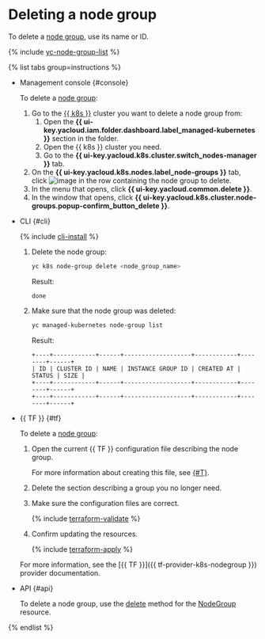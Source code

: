 # Deleting a node group

To delete a [node group](../../concepts/index.md#node-group), use its name or ID.

{% include [yc-node-group-list](../../../_includes/managed-kubernetes/node-group-list.md) %}

{% list tabs group=instructions %}

- Management console {#console}

  To delete a [node group](../../concepts/index.md#node-group):
  1. Go to the [{{ k8s }}](../../concepts/index.md#kubernetes-cluster) cluster you want to delete a node group from:
     1. Open the **{{ ui-key.yacloud.iam.folder.dashboard.label_managed-kubernetes }}** section in the folder.
     1. Open the {{ k8s }} cluster you need.
     1. Go to the **{{ ui-key.yacloud.k8s.cluster.switch_nodes-manager }}** tab.
  1. On the **{{ ui-key.yacloud.k8s.nodes.label_node-groups }}** tab, click ![image](../../../_assets/console-icons/ellipsis.svg) in the row containing the node group to delete.
  1. In the menu that opens, click **{{ ui-key.yacloud.common.delete }}**.
  1. In the window that opens, click **{{ ui-key.yacloud.k8s.cluster.node-groups.popup-confirm_button_delete }}**.

- CLI {#cli}

  {% include [cli-install](../../../_includes/cli-install.md) %}

  1. Delete the node group:

     ```bash
     yc k8s node-group delete <node_group_name>
     ```

     Result:

     ```text
     done
     ```

  1. Make sure that the node group was deleted:

     ```bash
     yc managed-kubernetes node-group list
     ```

     Result:

     ```text
     +----+------------+------+-------------------+------------+--------+------+
     | ID | CLUSTER ID | NAME | INSTANCE GROUP ID | CREATED AT | STATUS | SIZE |
     +----+------------+------+-------------------+------------+--------+------+
     +----+------------+------+-------------------+------------+--------+------+
     ```

- {{ TF }} {#tf}

  To delete a [node group](../../concepts/index.md#node-group):
  1. Open the current {{ TF }} configuration file describing the node group.

     For more information about creating this file, see [{#T}](node-group-create.md).
  1. Delete the section describing a group you no longer need.
  1. Make sure the configuration files are correct.

     {% include [terraform-validate](../../../_includes/mdb/terraform/validate.md) %}

  1. Confirm updating the resources.

     {% include [terraform-apply](../../../_includes/mdb/terraform/apply.md) %}

  For more information, see the [{{ TF }}]({{ tf-provider-k8s-nodegroup }}) provider documentation.

- API {#api}

  To delete a node group, use the [delete](../../managed-kubernetes/api-ref/NodeGroup/delete.md) method for the [NodeGroup](../../managed-kubernetes/api-ref/NodeGroup/) resource.

{% endlist %}